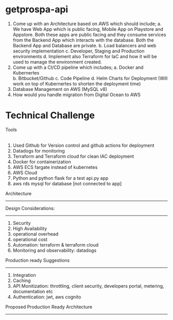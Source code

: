 # getprospa-api

1.	Come up with an Architecture based on AWS which should include;
a.	We have Web App which is public facing, Mobile App on Playstore and Appstore. Both these apps are public facing and they consume services from the Backend App which interacts with the database. Both the Backend App and Database are private.
b.	Load balancers and web security implementation
c.	Developer, Staging and Production environments
d.	Implement also Terraform for IaC and how it will be used to manage the environment created.
2.	Come up with a CI/CD pipeline which includes;
a.	Docker and Kubernertes  
b.	Bitbucket/Github
c.	Code Pipeline
d.	Helm Charts for Deployment (Will work on top of Kubernertes to shorten the deployment time)
3.	Database Management on AWS (MySQL v8)
4.	How would you handle migration from Digital Ocean to AWS


# Technical Challenge

 Tools
 ######

1. Used Github for Version control and github actions for  deployment
2. Datadogs for monitoring
3. Terraform and Terraform cloud for clean IAC deployment
4. Docker for containerization
5. AWS ECS fargate instead of kubernetes
6. AWS Cloud
7. Python and python flask for a test api.py app
8. aws rds mysql for database [not connected to app]


Architecture
************




Design Considerations:
***********************
1. Security
2. High Availability
3. operational overhead
4. operational cost
5. Automation: terraform & terraform cloud
6. Monitoring and observability: datadogs 



Production ready Suggestions
****************************
1. Integration
2. Caching
3. API Monitization: throttling, client security, developers portal, metering, documentation etc
4. Authentication: jwt, aws cognito


Proposed Production Ready Architecture
**************************************

